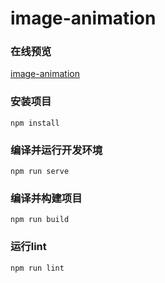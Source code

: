 # image-animation

### 在线预览
[image-animation](https://image-animation-0gske0mn62aca117-1305139282.tcloudbaseapp.com)

### 安装项目
```
npm install
```

### 编译并运行开发环境
```
npm run serve
```

### 编译并构建项目
```
npm run build
```

### 运行lint
```
npm run lint
```